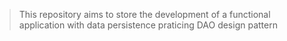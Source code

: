 > This repository aims to store the development of a functional application with data persistence praticing DAO design pattern
